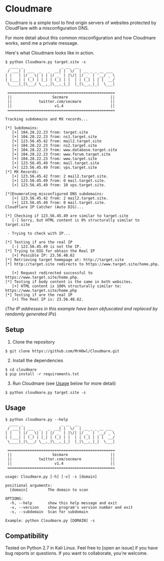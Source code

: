 # Cloudmare

Cloudmare is a simple tool to find origin servers of websites protected by CloudFlare with a misconfiguration DNS.

For more detail about this common misconfiguration and how Cloudmare works, send me a private message.

Here's what Cloudmare looks like in action.

```
$ python Cloudmare.py target.site -s
  ____ _                 _ __  __                
 / ___| | ___  _   _  __| |  \/  | __ _ _ __ ___ 
| |   | |/ _ \| | | |/ _` | |\/| |/ _` | '__/ _ \                  
| |___| | (_) | |_| | (_| | |  | | (_| | | |  __/
 \____|_|\___/ \__,_|\__,_|_|  |_|\__,_|_|  \___|
	
 ================================================
 ||                  Secmare                   ||
 ||            twitter.com/secmare             ||
 ||                   v1.4                     ||
 ================================================
	
Tracking subdomains and MX records...

[*] Subdomains:
   [+] 104.28.22.23 from: target.site
   [+] 104.28.22.23 from: ns1.target.site
   [+] 123.56.45.42 from: mail2.target.site
   [+] 104.28.22.23 from: ns2.target.site
   [+] 104.28.22.23 from: www.database.target.site
   [+] 104.28.22.23 from: www.forum.target.site
   [+] 104.28.22.23 from: www.target.site
   [+] 123.56.45.49 from: mail.target.site
   [+] 123.56.45.49 from: vps.target.site
[*] MX Records:
   [+] 123.56.45.42 from: 2 mail2.target.site.
   [+] 123.56.45.49 from: 0 mail.target.site.
   [+] 123.56.45.49 from: 10 vps.target.site.

[*]Enumerating misconfigured DNS subdomains:
   [+] 123.56.45.42 from: 2 mail2.target.site.
   [+] 123.56.45.49 from: 0 mail.target.site.
Cloudflare IP Catcher (Auto DIG)...

[*] Checking if 123.56.45.49 are similar to target.site
   [-] Sorry, but HTML content is 0% structurally similar to target.site

 - Trying to check with IP... 

[*] Testing if are the real IP
   [-] 123.56.45.49 is not the IP.
[*] Trying to DIG for obtain the Real IP
   [+] Possible IP: 23.56.48.62
[*] Retrieving target homepage at: http://target.site
[*] http://target.site redirects to https://www.target.site/home.php.

   [+] Request redirected successful to https://www.target.site/home.php.
[*] Testing if body content is the same in both websites.
   [+] HTML content is 100% structurally similar to: https://www.target.site/home.php
[*] Testing if are the real IP
   [+] The Real IP is: 23.56.48.62.

```

(_The IP addresses in this example have been obfuscated and replaced by randomly generated IPs_)

## Setup

1) Clone the repository

```
$ git clone https://github.com/MrH0wl/Cloudmare.git
```

2) Install the dependencies

```
$ cd cloudmare
$ pip install -r requirements.txt
```

3) Run Cloudmare (see [Usage](#usage) below for more detail)

```
$ python cloudmare.py target.site -s
```

## Usage

```
$ python cloudmare.py --help
  ____ _                 _ __  __                
 / ___| | ___  _   _  __| |  \/  | __ _ _ __ ___ 
| |   | |/ _ \| | | |/ _` | |\/| |/ _` | '__/ _ \                  
| |___| | (_) | |_| | (_| | |  | | (_| | | |  __/
 \____|_|\___/ \__,_|\__,_|_|  |_|\__,_|_|  \___|
	
 ================================================
 ||                  Secmare                   ||
 ||            twitter.com/secmare             ||
 ||                   v1.4                     ||
 ================================================
	
usage: Cloudmare.py [-h] [-v] -s [domain]

positional arguments:
  [domain]         The domain to scan

OPTIONS:
  -h, --help       show this help message and exit
  -v, --version    show program's version number and exit
  -s, --subdomain  Scan for subdomain

Example: python Cloudmare.py [DOMAIN] -s
```

## Compatibility

Tested on Python 2.7 in Kali Linux. Feel free to [open an issue] if you have bug reports or questions. If you want to collaborate, you're welcome.
